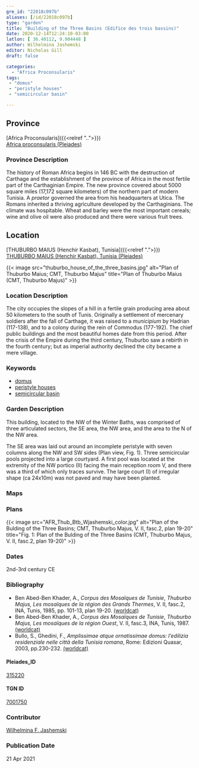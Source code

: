 ```yaml
---
gre_id: "22018c097b"
aliases: [/id/22018c097b]
type: "garden"
title: "Building of the Three Basins (Edifice des trois bassins)"
date: 2020-12-14T12:24:10-03:00
latlon: [ 36.40112, 9.904448 ]
author: Wilhelmina Jashemski
editor: Nicholas Gill
draft: false

categories:
  - "Africa Proconsularis"
tags:
 - "domus"
 - "peristyle houses"
 - "semicircular basin"

---
```


## Province
[Africa Proconsularis]({{<relref "..">}}) \
[Africa proconsularis (Pleiades)](https://pleiades.stoa.org/places/991341)

### Province Description

The history of Roman Africa begins in 146 BC with the destruction of Carthage and the establishment of the province of Africa in the most fertile part of the Carthaginian Empire. The new province covered about 5000 square miles (17,172 square kilometers) of the northern part of modern Tunisia. A *praetor* governed the area from his headquarters at Utica. The Romans inherited a thriving agriculture developed by the Carthaginians. The climate was hospitable. Wheat and barley were the most important cereals; wine and olive oil were also produced and there were various fruit trees.

## Location
[THUBURBO MAIUS (Henchir Kasbat), Tunisia]({{<relref ".">}}) \
[THUBURBO MAIUS (Henchir Kasbat), Tunisia (Pleiades)](https://pleiades.stoa.org/places/315220)


{{< image src="thuburbo_house_of_the_three_basins.jpg" alt="Plan of Thuburbo Maius; CMT, Thuburbo Majus" title="Plan of Thuburbo Maius (CMT, Thuburbo Majus)" >}}

### Location Description

The city occupies the slopes of a hill in a fertile grain producing area about 50 kilometers to the south of Tunis. Originally a settlement of mercenary soldiers after the fall of Carthage, it was raised to a *municipium* by Hadrian (117-138), and to a colony during the rein of Commodus (177-192). The chief public buildings and the most beautiful homes date from this period. After the crisis of the Empire during the third century, Thuburbo saw a rebirth in the fourth century; but as imperial authority declined the city became a mere village.

### Keywords

- [domus](http://vocab.getty.edu/page/aat/300005506)
- [peristyle houses](http://vocab.getty.edu/page/aat/300005452)
- [semicircular basin](#)

### Garden Description

This building, located to the NW of the Winter Baths, was comprised of three articulated sectors, the SE area, the NW area, and the area to the N of the NW area.

The SE area was laid out around an incomplete peristyle with seven columns along the NW and SW sides (Plan view, Fig. 1). Three semicircular pools projected into a large courtyard. A first pool was located at the extremity of the NW portico (II) facing the main reception room V, and there was a third of which only traces survive. The large court (I) of irregular shape (ca 24x10m) was not paved and may have been planted.



### Maps

### Plans

{{< image src="AFR_Thub_Btb_Wjashemski_color.jpg" alt="Plan of the Bulding of the Three Basins; CMT, Thuburbo Majus, V. II, fasc.2, plan 19-20" title="Fig. 1: Plan of the Bulding of the Three Basins (CMT, Thuburbo Majus, V. II, fasc.2, plan 19-20)" >}}

### Dates

2nd-3rd century CE

### Bibliography

*  Ben Abed-Ben Khader, A., *Corpus des Mosaïques de Tunisie*, *Thuburbo Majus, Les mosaïques de la région des Grands Thermes*, V. II, fasc.2,  INA, Tunis, 1985, pp. 101-13, plan 19-20. [(worldcat)](http://www.worldcat.org/oclc/603306079)
* Ben Abed-Ben Khader, A., *Corpus des Mosaïques de Tunisie*, *Thuburbo Majus, Les mosaïques de la région Ouest*, V. II, fasc.3, INA, Tunis, 1987. [(worldcat)](http://www.worldcat.org/oclc/20058336)
*  Bullo, S., Ghedini, F., *Amplissimae atque ornatissimae domus: l’edilizia residenziale nelle città della Tunisia romana*, Rome: Edizioni Quasar, 2003, pp.230-232. [(worldcat)](http://www.worldcat.org/oclc/989088620)



#### Pleiades_ID

[315220](https://pleiades.stoa.org/places/315220)

#### TGN ID

[7001750](http://vocab.getty.edu/page/tgn/7001750)

### Contributor

[Wilhelmina F. Jashemski](http://worldcat.org/identities/lccn-n80037970/)
<!--add in orcid id and info-->

### Publication Date
21 Apr 2021

<!--### Related articles-->

<!-- Links to other related articles. Leave blank for now -->
